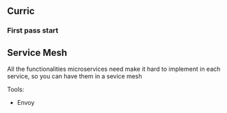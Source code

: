 ## Curric

### First pass start

## Service Mesh

All the functionalities microservices need make it hard to implement in each service, so you can have them in a sevice mesh

Tools:
  - Envoy